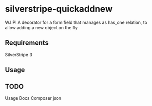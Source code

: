 silverstripe-quickaddnew
============================

W.I.P! A decorator for a form field that manages as has_one relation, to allow adding a new object on the fly 

Requirements
--------

SilverStripe 3

Usage
--------

TODO
----

Usage Docs
Composer json

